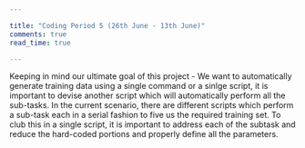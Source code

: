 ```yaml
---

title: "Coding Period 5 (26th June - 13th June)"
comments: true
read_time: true

---
```


Keeping in mind our ultimate goal of this project - We want to automatically generate training data using a single command or a sinlge script, it is important to devise another script which will automatically perform all the sub-tasks. In the current scenario, there are different scripts which perform a sub-task each in a serial fashion to five us the required training set. To club this in a single script, it is important to address each of the subtask and reduce the hard-coded portions and properly define all the parameters. 